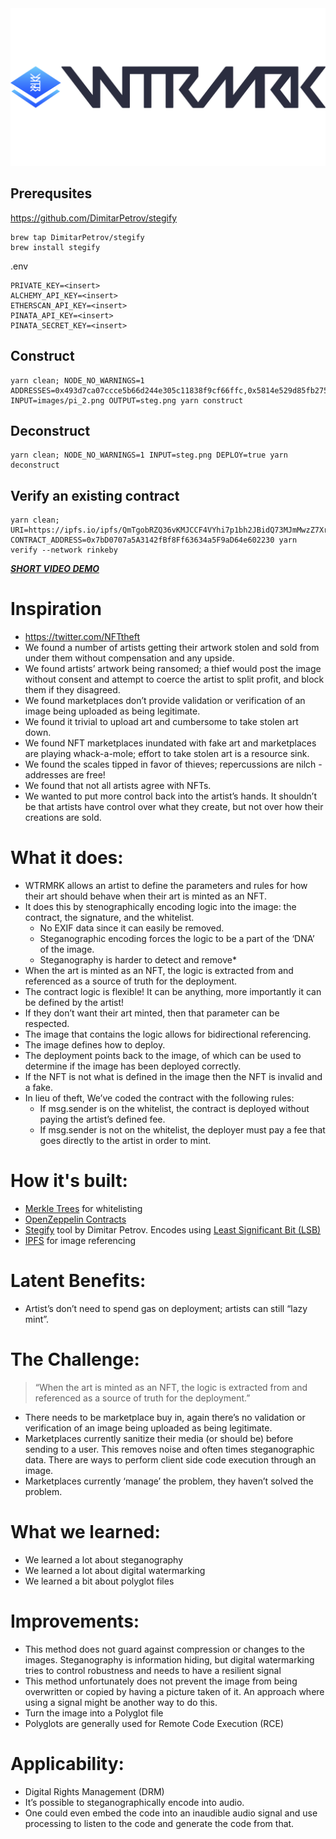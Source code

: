 <img src="https://raw.githubusercontent.com/ejwessel/wtrmrk/main/WTRMRK.png">

## Prerequsites
https://github.com/DimitarPetrov/stegify
```
brew tap DimitarPetrov/stegify
brew install stegify
```

.env
```
PRIVATE_KEY=<insert>
ALCHEMY_API_KEY=<insert>
ETHERSCAN_API_KEY=<insert>
PINATA_API_KEY=<insert>
PINATA_SECRET_KEY=<insert>
```
## Construct
```
yarn clean; NODE_NO_WARNINGS=1 ADDRESSES=0x493d7ca07ccce5b66d244e305c11838f9cf66ffc,0x5814e529d85fb2751d5df9a808ab12e06d1114a0,0xf39Fd6e51aad88F6F4ce6aB8827279cffFb92266 INPUT=images/pi_2.png OUTPUT=steg.png yarn construct
```
## Deconstruct
```
yarn clean; NODE_NO_WARNINGS=1 INPUT=steg.png DEPLOY=true yarn deconstruct
```
 ## Verify an existing contract
```
yarn clean; URI=https://ipfs.io/ipfs/QmTgobRZQ36vKMJCCF4VYhi7p1bh2JBidQ73MJmMwzZ7Xr CONTRACT_ADDRESS=0x7bD0707a5A3142fBf8Ff63634a5F9aD64e602230 yarn verify --network rinkeby
```

***[SHORT VIDEO DEMO](https://www.youtube.com/watch?v=ucK3RYQMlPE)***
# Inspiration
* https://twitter.com/NFTtheft
* We found a number of artists getting their artwork stolen and sold from under them without compensation and any upside.
* We found artists’ artwork being ransomed; a thief would post the image without consent and attempt to coerce the artist to split profit, and block them if they disagreed.
* We found marketplaces don’t provide validation or verification of an image being uploaded as being legitimate.
* We found it trivial to upload art and cumbersome to take stolen art down.
* We found NFT marketplaces inundated with fake art and marketplaces are playing whack-a-mole; effort to take stolen art is a resource sink.
* We found the scales tipped in favor of thieves; repercussions are nilch - addresses are free!
* We found that not all artists agree with NFTs.
* We wanted to put more control back into the artist’s hands. It shouldn’t be that artists have control over what they create, but not over how their creations are sold. 
# What it does:
* WTRMRK allows an artist to define the parameters and rules for how their art should behave when their art is minted as an NFT.
* It does this by stenographically encoding logic into the image: the contract, the signature, and the whitelist.
  * No EXIF data since it can easily be removed. 
  * Steganographic encoding forces the logic to be a part of the ‘DNA’ of the image.
  * Steganography is harder to detect and remove*
* When the art is minted as an NFT, the logic is extracted from and referenced as a source of truth for the deployment.
* The contract logic is flexible! It can be anything, more importantly it can be defined by the artist!
* If they don’t want their art minted, then that parameter can be respected.
* The image that contains the logic allows for bidirectional referencing. 
* The image defines how to deploy. 
* The deployment points back to the image, of which can be used to determine if the image has been deployed correctly. 
* If the NFT is not what is defined in the image then the NFT is invalid and a fake. 
* In lieu of theft, We’ve coded the contract with the following rules:
  * If msg.sender is on the whitelist, the contract is deployed without paying the artist’s defined fee.
  * If msg.sender is not on the whitelist, the deployer must pay a fee that goes directly to the artist in order to mint.
# How it's built:
* [Merkle Trees](https://en.wikipedia.org/wiki/Merkle_tree) for whitelisting
* [OpenZeppelin Contracts](https://openzeppelin.com/contracts/)
* [Stegify](https://github.com/DimitarPetrov/stegify) tool by Dimitar Petrov. Encodes using [Least Significant Bit (LSB)](https://en.wikipedia.org/wiki/Bit_numbering#Least_significant_bit_in_digital_steganography)
* [IPFS](https://ipfs.io/) for image referencing
# Latent Benefits:
* Artist’s don’t need to spend gas on deployment; artists can still “lazy mint”.
# The Challenge:
> “When the art is minted as an NFT, the logic is extracted from and referenced as a source of truth for the deployment.”
* There needs to be marketplace buy in, again there’s no validation or verification of an image being uploaded as being legitimate.
* Marketplaces currently sanitize their media (or should be) before sending to a user. This removes noise and often times steganographic data. There are ways to perform client side code execution through an image.
* Marketplaces currently ‘manage’ the problem, they haven’t solved the problem.
# What we learned:
* We learned a lot about steganography
* We learned a lot about digital watermarking
* We learned a bit about polyglot files
# Improvements:
* This method does not guard against compression or changes to the images. Steganography is information hiding, but digital watermarking tries to control robustness and needs to have a resilient signal 
* This method unfortunately does not prevent the image from being overwritten or copied by having a picture taken of it. An approach where using a signal might be another way to do this.
* Turn the image into a Polyglot file
* Polyglots are generally used for Remote Code Execution (RCE)

# Applicability:
* Digital Rights Management (DRM)
* It’s possible to steganographically encode into audio.
* One could even embed the code into an inaudible audio signal and use processing to listen to the code and generate the code from that.
